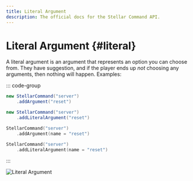 ```yaml
---
title: Literal Argument
description: The official docs for the Stellar Command API.
---
```


# Literal Argument {#literal}

A literal argument is an argument that represents an option you can choose from. They have suggestion, and if the player ends up _not_ choosing any arguments, then nothing will happen.
Examples:

::: code-group
```Java [Java Short]
new StellarCommand("server")
    .addArgument("reset")
```
```Java [Java Long]
new StellarCommand("server")
    .addLiteralArgument("reset")
```
```Kotlin [Kotlin Short]
StellarCommand("server")
    .addArgument(name = "reset")
```
```Kotlin [Kotlin Long]
StellarCommand("server")
    .addLiteralArgument(name = "reset")
```
:::

![Literal Argument](https://cdn.lutto.dev/stellar/gifs/literal_argument.gif)